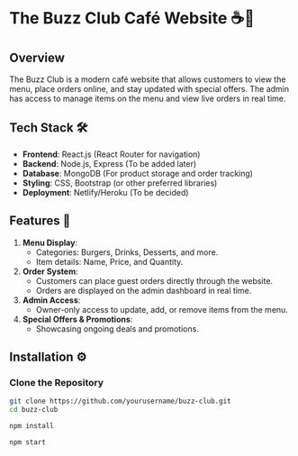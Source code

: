 # The Buzz Club Café Website ☕🍔

## Overview
The Buzz Club is a modern café website that allows customers to view the menu, place orders online, and stay updated with special offers. The admin has access to manage items on the menu and view live orders in real time.

## Tech Stack 🛠️
- **Frontend**: React.js (React Router for navigation)
- **Backend**: Node.js, Express (To be added later)
- **Database**: MongoDB (For product storage and order tracking)
- **Styling**: CSS, Bootstrap (or other preferred libraries)
- **Deployment**: Netlify/Heroku (To be decided)
  
## Features 🎯
1. **Menu Display**: 
   - Categories: Burgers, Drinks, Desserts, and more.
   - Item details: Name, Price, and Quantity.
2. **Order System**:
   - Customers can place guest orders directly through the website.
   - Orders are displayed on the admin dashboard in real time.
3. **Admin Access**:
   - Owner-only access to update, add, or remove items from the menu.
4. **Special Offers & Promotions**:
   - Showcasing ongoing deals and promotions.
   
## Installation ⚙️

### Clone the Repository
```bash
git clone https://github.com/yourusername/buzz-club.git
cd buzz-club

npm install

npm start
